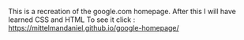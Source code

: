 This is a recreation of the google.com homepage. After this I will have learned CSS and HTML
To see it click : https://mittelmandaniel.github.io/google-homepage/
